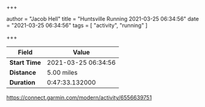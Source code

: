 +++

author = "Jacob Hell"
title = "Huntsville Running 2021-03-25 06:34:56"
date = "2021-03-25 06:34:56"
tags = [
    "activity", "running"
]

+++

<!--more-->

|Field  |Value  |
|--- | --- |
|**Start Time**|2021-03-25 06:34:56|
|**Distance**|5.00 miles|
|**Duration**|0:47:33.132000|

https://connect.garmin.com/modern/activity/6556639751